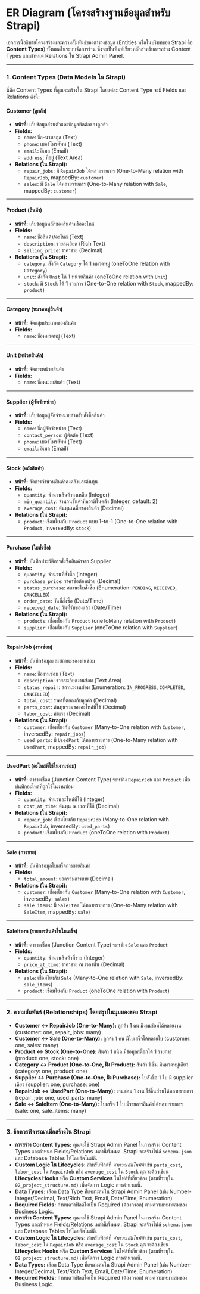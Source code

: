 # **ER Diagram (โครงสร้างฐานข้อมูลสำหรับ Strapi)**

เอกสารนี้อธิบายโครงสร้างและความสัมพันธ์ของตารางข้อมูล (Entities หรือในบริบทของ Strapi คือ **Content Types**) ทั้งหมดในระบบจัดการร้าน ซึ่งจะเป็นพิมพ์เขียวหลักสำหรับการสร้าง Content Types และกำหนด Relations ใน Strapi Admin Panel.

---

### **1. Content Types (Data Models ใน Strapi)**

นี่คือ Content Types ที่คุณจะสร้างใน Strapi โดยแต่ละ Content Type จะมี Fields และ Relations ดังนี้:

#### **Customer (ลูกค้า)**
* **หน้าที่:** เก็บข้อมูลส่วนตัวและข้อมูลติดต่อของลูกค้า
* **Fields:**
    * `name`: ชื่อ-นามสกุล (Text)
    * `phone`: เบอร์โทรศัพท์ (Text)
    * `email`: อีเมล (Email)
    * `address`: ที่อยู่ (Text Area)
* **Relations (ใน Strapi):**
    * `repair_jobs`: มี `RepairJob` ได้หลายรายการ (One-to-Many relation with `RepairJob`, mappedBy: `customer`)
    * `sales`: มี `Sale` ได้หลายรายการ (One-to-Many relation with `Sale`, mappedBy: `customer`)

---

#### **Product (สินค้า)**
* **หน้าที่:** เก็บข้อมูลหลักของสินค้าหรืออะไหล่
* **Fields:**
    * `name`: ชื่อสินค้า/อะไหล่ (Text)
    * `description`: รายละเอียด (Rich Text)
    * `selling_price`: ราคาขาย (Decimal)
* **Relations (ใน Strapi):**
    * `category`: สังกัด `Category` ได้ 1 หมวดหมู่ (oneToOne relation with `Category`)
    * `unit`: สังกัด `Unit` ได้ 1 หน่วยสินค้า (oneToOne relation with `Unit`)
    * `stock`: มี `Stock` ได้ 1 รายการ (One-to-One relation with `Stock`, mappedBy: `product`)

---

#### **Category (หมวดหมู่สินค้า)**
* **หน้าที่:** จัดกลุ่มประเภทของสินค้า
* **Fields:**
    * `name`: ชื่อหมวดหมู่ (Text)

---

#### **Unit (หน่วยสินค้า)**
* **หน้าที่:** จัดการหน่วยสินค้า
* **Fields:**
    * `name`: ชื่อหน่วยสินค้า (Text)

---

#### **Supplier (ผู้จัดจำหน่าย)**
* **หน้าที่:** เก็บข้อมูลผู้จัดจำหน่ายสำหรับสั่งซื้อสินค้า
* **Fields:**
    * `name`: ชื่อผู้จัดจำหน่าย (Text)
    * `contact_person`: ผู้ติดต่อ (Text)
    * `phone`: เบอร์โทรศัพท์ (Text)
    * `email`: อีเมล (Email)

---

#### **Stock (คลังสินค้า)**
* **หน้าที่:** จัดการจำนวนสินค้าคงคลังและต้นทุน
* **Fields:**
    * `quantity`: จำนวนสินค้าคงเหลือ (Integer)
    * `min_quantity`: จำนวนขั้นต่ำที่ควรมีในคลัง (Integer, default: 2)
    * `average_cost`: ต้นทุนเฉลี่ยของสินค้า (Decimal)
* **Relations (ใน Strapi):**
    * `product`: เชื่อมโยงกับ `Product` แบบ 1-to-1 (One-to-One relation with `Product`, inversedBy: `stock`)

---

#### **Purchase (ใบสั่งซื้อ)**
* **หน้าที่:** บันทึกประวัติการสั่งซื้อสินค้าจาก Supplier
* **Fields:**
    * `quantity`: จำนวนที่สั่งซื้อ (Integer)
    * `purchase_price`: ราคาซื้อต่อหน่วย (Decimal)
    * `status_purchase`: สถานะใบสั่งซื้อ (Enumeration: `PENDING`, `RECEIVED`, `CANCELLED`)
    * `order_date`: วันที่สั่งซื้อ (Date/Time)
    * `received_date`: วันที่รับของแล้ว (Date/Time)
* **Relations (ใน Strapi):**
    * `products`: เชื่อมโยงกับ `Product` (oneToMany relation with `Product`)
    * `supplier`: เชื่อมโยงกับ `Supplier` (oneToOne relation with `Supplier`)

---

#### **RepairJob (งานซ่อม)**
* **หน้าที่:** บันทึกข้อมูลและสถานะของงานซ่อม
* **Fields:**
    * `name`: ชื่องานซ่อม (Text)
    * `description`: รายละเอียดงานซ่อม (Text Area)
    * `status_repair`: สถานะงานซ่อม (Enumeration: `IN_PROGRESS`, `COMPLETED`, `CANCELLED`)
    * `total_cost`: ราคาที่ตกลงกับลูกค้า (Decimal)
    * `parts_cost`: ต้นทุนรวมของอะไหล่ที่ใช้ (Decimal)
    * `labor_cost`: ค่าแรง (Decimal)
* **Relations (ใน Strapi):**
    * `customer`: เชื่อมโยงกับ `Customer` (Many-to-One relation with `Customer`, inversedBy: `repair_jobs`)
    * `used_parts`: มี `UsedPart` ได้หลายรายการ (One-to-Many relation with `UsedPart`, mappedBy: `repair_job`)

---

#### **UsedPart (อะไหล่ที่ใช้ในงานซ่อม)**
* **หน้าที่:** ตารางเชื่อม (Junction Content Type) ระหว่าง `RepairJob` และ `Product` เพื่อบันทึกอะไหล่ที่ถูกใช้ในงานซ่อม
* **Fields:**
    * `quantity`: จำนวนอะไหล่ที่ใช้ (Integer)
    * `cost_at_time`: ต้นทุน ณ เวลาที่ใช้ (Decimal)
* **Relations (ใน Strapi):**
    * `repair_job`: เชื่อมโยงกับ `RepairJob` (Many-to-One relation with `RepairJob`, inversedBy: `used_parts`)
    * `product`: เชื่อมโยงกับ `Product` (oneToOne relation with `Product`)

---

#### **Sale (การขาย)**
* **หน้าที่:** บันทึกข้อมูลใบเสร็จการขายสินค้า
* **Fields:**
    * `total_amount`: ยอดรวมการขาย (Decimal)
* **Relations (ใน Strapi):**
    * `customer`: เชื่อมโยงกับ `Customer` (Many-to-One relation with `Customer`, inversedBy: `sales`)
    * `sale_items`: มี `SaleItem` ได้หลายรายการ (One-to-Many relation with `SaleItem`, mappedBy: `sale`)

---

#### **SaleItem (รายการสินค้าในใบเสร็จ)**
* **หน้าที่:** ตารางเชื่อม (Junction Content Type) ระหว่าง `Sale` และ `Product`
* **Fields:**
    * `quantity`: จำนวนสินค้าที่ขาย (Integer)
    * `price_at_time`: ราคาขาย ณ เวลานั้น (Decimal)
* **Relations (ใน Strapi):**
    * `sale`: เชื่อมโยงกับ `Sale` (Many-to-One relation with `Sale`, inversedBy: `sale_items`)
    * `product`: เชื่อมโยงกับ `Product` (oneToOne relation with `Product`)

---

### **2. ความสัมพันธ์ (Relationships) โดยสรุปในมุมมองของ Strapi**

* **Customer ↔ RepairJob (One-to-Many):** ลูกค้า 1 คน มีงานซ่อมได้หลายงาน (customer: one, repair_jobs: many)
* **Customer ↔ Sale (One-to-Many):** ลูกค้า 1 คน มีใบเสร็จได้หลายใบ (customer: one, sales: many)
* **Product ↔ Stock (One-to-One):** สินค้า 1 ชนิด มีข้อมูลสต็อกได้ 1 รายการ (product: one, stock: one)
* **Category ↔ Product (One-to-One, ฝั่ง Product):** สินค้า 1 ชิ้น มีหมวดหมู่เดียว (category: one, product: one)
* **Supplier ↔ Purchase (One-to-One, ฝั่ง Purchase):** ใบสั่งซื้อ 1 ใบ มี supplier เดียว (supplier: one, purchase: one)
* **RepairJob ↔ UsedPart (One-to-Many):** งานซ่อม 1 งาน ใช้ชิ้นส่วนได้หลายรายการ (repair_job: one, used_parts: many)
* **Sale ↔ SaleItem (One-to-Many):** ใบเสร็จ 1 ใบ มีรายการสินค้าได้หลายรายการ (sale: one, sale_items: many)

---

### **3. ข้อควรพิจารณาเมื่อสร้างใน Strapi**

* **การสร้าง Content Types:** คุณจะใช้ Strapi Admin Panel ในการสร้าง Content Types และกำหนด Fields/Relations เหล่านี้ทั้งหมด. Strapi จะสร้างไฟล์ `schema.json` และ Database Tables ให้โดยอัตโนมัติ.
* **Custom Logic ใน Lifecycles:** สำหรับฟิลด์ที่ *คำนวณอัตโนมัติ* เช่น `parts_cost`, `labor_cost` ใน `RepairJob` หรือ `average_cost` ใน `Stock` คุณจะต้องเขียน **Lifecycles Hooks** หรือ **Custom Services** ในไฟล์ที่เกี่ยวข้อง (ตามที่ระบุใน `02_project_structure.md`) เพื่อจัดการ Logic การคำนวณนี้.
* **Data Types:** เลือก Data Type ที่เหมาะสมใน Strapi Admin Panel (เช่น Number-Integer/Decimal, Text/Rich Text, Email, Date/Time, Enumeration)
* **Required Fields:** กำหนดว่าฟิลด์ใดเป็น Required (ต้องกรอก) ตามความเหมาะสมของ Business Logic.
* **การสร้าง Content Types:** คุณจะใช้ Strapi Admin Panel ในการสร้าง Content Types และกำหนด Fields/Relations เหล่านี้ทั้งหมด. Strapi จะสร้างไฟล์ `schema.json` และ Database Tables ให้โดยอัตโนมัติ.
* **Custom Logic ใน Lifecycles:** สำหรับฟิลด์ที่ *คำนวณอัตโนมัติ* เช่น `parts_cost`, `labor_cost` ใน `RepairJob` หรือ `average_cost` ใน `Stock` คุณจะต้องเขียน **Lifecycles Hooks** หรือ **Custom Services** ในไฟล์ที่เกี่ยวข้อง (ตามที่ระบุใน `02_project_structure.md`) เพื่อจัดการ Logic การคำนวณนี้.
* **Data Types:** เลือก Data Type ที่เหมาะสมใน Strapi Admin Panel (เช่น Number-Integer/Decimal, Text/Rich Text, Email, Date/Time, Enumeration)
* **Required Fields:** กำหนดว่าฟิลด์ใดเป็น Required (ต้องกรอก) ตามความเหมาะสมของ Business Logic.
